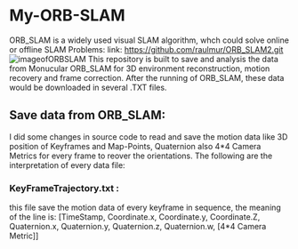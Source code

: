 # My-ORB-SLAM
ORB_SLAM is a widely used visual SLAM algorithm, whch could solve online or offline SLAM Problems:
link: https://github.com/raulmur/ORB_SLAM2.git
![imageofORBSLAM]()
This repository is built to save and analysis the data from Monucular ORB_SLAM for 3D environment reconstruction, motion recovery and frame correction.
After the running of ORB_SLAM, these data would be downloaded in several .TXT files. 
## Save data from ORB_SLAM:
I did some changes in source code to read and save the motion data like 3D position of Keyframes and Map-Points, Quaternion also 4*4 Camera Metrics for every frame to reover the orientations.
The following are the interpretation of every data file:
### KeyFrameTrajectory.txt :
this file save the motion data of every keyframe in sequence, the meaning of the line is:
[TimeStamp, Coordinate.x, Coordinate.y, Coordinate.Z, Quaternion.x, Quaternion.y, Quaternion.z, Quaternion.w, [4*4 Camera Metric]]
